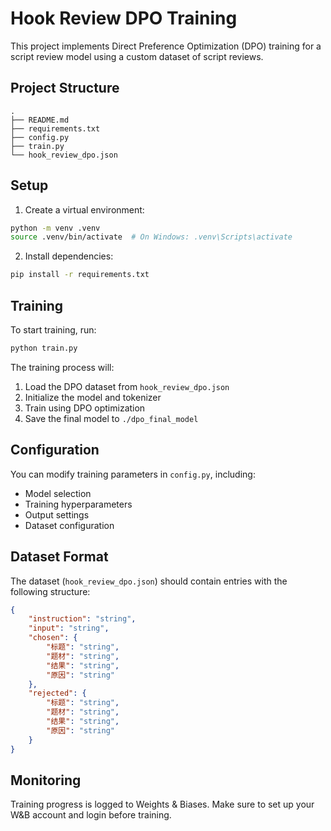 # Hook Review DPO Training

This project implements Direct Preference Optimization (DPO) training for a script review model using a custom dataset of script reviews.

## Project Structure

```
.
├── README.md
├── requirements.txt
├── config.py
├── train.py
└── hook_review_dpo.json
```

## Setup

1. Create a virtual environment:
```bash
python -m venv .venv
source .venv/bin/activate  # On Windows: .venv\Scripts\activate
```

2. Install dependencies:
```bash
pip install -r requirements.txt
```

## Training

To start training, run:
```bash
python train.py
```

The training process will:
1. Load the DPO dataset from `hook_review_dpo.json`
2. Initialize the model and tokenizer
3. Train using DPO optimization
4. Save the final model to `./dpo_final_model`

## Configuration

You can modify training parameters in `config.py`, including:
- Model selection
- Training hyperparameters
- Output settings
- Dataset configuration

## Dataset Format

The dataset (`hook_review_dpo.json`) should contain entries with the following structure:
```json
{
    "instruction": "string",
    "input": "string",
    "chosen": {
        "标题": "string",
        "题材": "string",
        "结果": "string",
        "原因": "string"
    },
    "rejected": {
        "标题": "string",
        "题材": "string",
        "结果": "string",
        "原因": "string"
    }
}
```

## Monitoring

Training progress is logged to Weights & Biases. Make sure to set up your W&B account and login before training. 